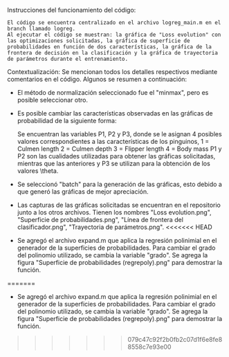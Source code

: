 
Instrucciones del funcionamiento del código:

	El código se encuentra centralizado en el archivo logreg_main.m en el branch llamado logreg. 
	Al ejecutar el código se muestran: la gráfica de "Loss evolution" con las optimizaciones solicitadas, la gráfica de superficie de probabilidades en función de dos características, la gráfica de la frontera de decisión en la clasificación y la gráfica de trayectoria de parámetros durante el entrenamiento.

Contextualización:
Se mencionan todos los detalles respectivos mediante comentarios en el código. Algunos se resumen a continuación:

 - El método de normalización seleccionado fue el "minmax", pero es posible seleccionar otro.
 - Es posible cambiar las características observadas en las gráficas de probabilidad de la siguiente forma:
 	
 	Se encuentran las variables P1, P2 y P3, donde se le asignan 4 posibles valores correspondientes a las características de los pinguinos, 
 		1 = Culmen length
 		2 = Culmen depth
 		3 = Flipper length
 		4 = Body mass
 	P1 y P2 son las cualidades utilizadas para obtener las gráficas solicitadas, mientras que las anteriores y P3 se utilizan para la obtención de los valores \theta.
 
 - Se seleccionó "batch" para la generación de las gráficas, esto debido a que generó las gráficas de mejor apreciación.
 
 - Las capturas de las gráficas solicitadas se encuentran en el repositorio junto a los otros archivos. Tienen los nombres "Loss evolution.png", "Superficie de probabilidades.png", "Línea de frontera del clasificador.png", "Trayectoria de parámetros.png".
<<<<<<< HEAD
 
 - Se agregó el archivo expand.m que aplica la regresión polinimial en el generador de la superficies de probabilidades. Para cambiar el grado del polinomio utilizado, se cambia la variable "grado". Se agrega la figura "Superficie de probabilidades (regrepoly).png" para demostrar la función.
 
=======

- Se agregó el archivo expand.m que aplica la regresión polinimial en el generador de la superficies de probabilidades. Para cambiar el grado del polinomio utilizado, se cambia la variable "grado". Se agrega la figura "Superficie de probabilidades (regrepoly).png" para demostrar la función.
>>>>>>> 079c47c92f2b0fb2c07d1f6e8fe88558c7e93e00
